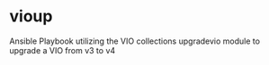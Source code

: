 # vioup
Ansible Playbook utilizing the VIO collections upgradevio module to upgrade a VIO from v3 to v4
